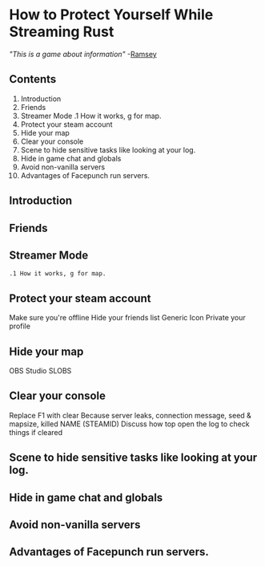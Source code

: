 # How to Protect Yourself While Streaming Rust

*"This is a game about information"* -[Ramsey](https://www.youtube.com/watch?v=YdYmtFbQ8mU&t=49s)

## Contents
1. Introduction
1. Friends
1. Streamer Mode
    .1 How it works, g for map.
1. Protect your steam account
1. Hide your map
1. Clear your console
1. Scene to hide sensitive tasks like looking at your log.
1. Hide in game chat and globals
1. Avoid non-vanilla servers
1. Advantages of Facepunch run servers.

## Introduction
## Friends
## Streamer Mode
    .1 How it works, g for map.
## Protect your steam account
 Make sure you're offline
 Hide your friends list
 Generic Icon
 Private your profile
 
## Hide your map
   OBS Studio
   SLOBS
   
## Clear your console
  Replace F1 with clear
    Because server leaks, connection message, seed & mapsize, killed NAME (STEAMID)
  Discuss how top open the log to check things if cleared
  
## Scene to hide sensitive tasks like looking at your log.
## Hide in game chat and globals
## Avoid non-vanilla servers
## Advantages of Facepunch run servers.
